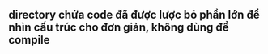 ## directory chứa code đã được lược bỏ phần lớn để nhìn cấu trúc cho đơn giản, không dùng để compile
